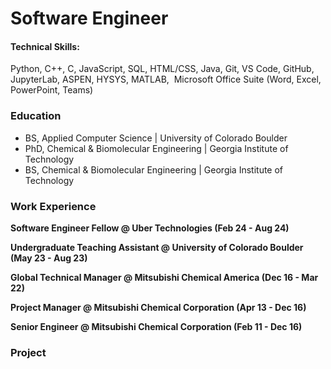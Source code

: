 # Software Engineer

#### Technical Skills: 
Python, C++, C, JavaScript, SQL,‬‭ HTML/CSS, Java, Git, VS Code, GitHub, JupyterLab, ASPEN, HYSYS, MATLAB,‬
‭ Microsoft Office Suite (Word, Excel, PowerPoint, Teams)‬
‭
### Education
- BS, Applied Computer Science | University of Colorado Boulder
- PhD, Chemical & Biomolecular Engineering | Georgia Institute of Technology
- BS, Chemical & Biomolecular Engineering | Georgia Institute of Technology

### Work Experience
**Software Engineer Fellow @ Uber Technologies (Feb 24 - Aug 24)**
 
**Undergraduate Teaching Assistant @ University of Colorado Boulder (May 23 - Aug 23)**

**Global Technical Manager @  Mitsubishi Chemical America (Dec 16 - Mar 22)**

**Project Manager @ Mitsubishi Chemical Corporation (Apr 13 - Dec 16)**

**‬Senior Engineer @ Mitsubishi Chemical Corporation (Feb 11 - Dec 16)**

### Project
